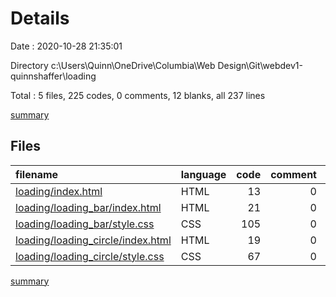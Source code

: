 # Details

Date : 2020-10-28 21:35:01

Directory c:\Users\Quinn\OneDrive\Columbia\Web Design\Git\webdev1-quinnshaffer\loading

Total : 5 files,  225 codes, 0 comments, 12 blanks, all 237 lines

[summary](results.md)

## Files
| filename | language | code | comment | blank | total |
| :--- | :--- | ---: | ---: | ---: | ---: |
| [loading/index.html](/loading/index.html) | HTML | 13 | 0 | 0 | 13 |
| [loading/loading_bar/index.html](/loading/loading_bar/index.html) | HTML | 21 | 0 | 0 | 21 |
| [loading/loading_bar/style.css](/loading/loading_bar/style.css) | CSS | 105 | 0 | 6 | 111 |
| [loading/loading_circle/index.html](/loading/loading_circle/index.html) | HTML | 19 | 0 | 1 | 20 |
| [loading/loading_circle/style.css](/loading/loading_circle/style.css) | CSS | 67 | 0 | 5 | 72 |

[summary](results.md)